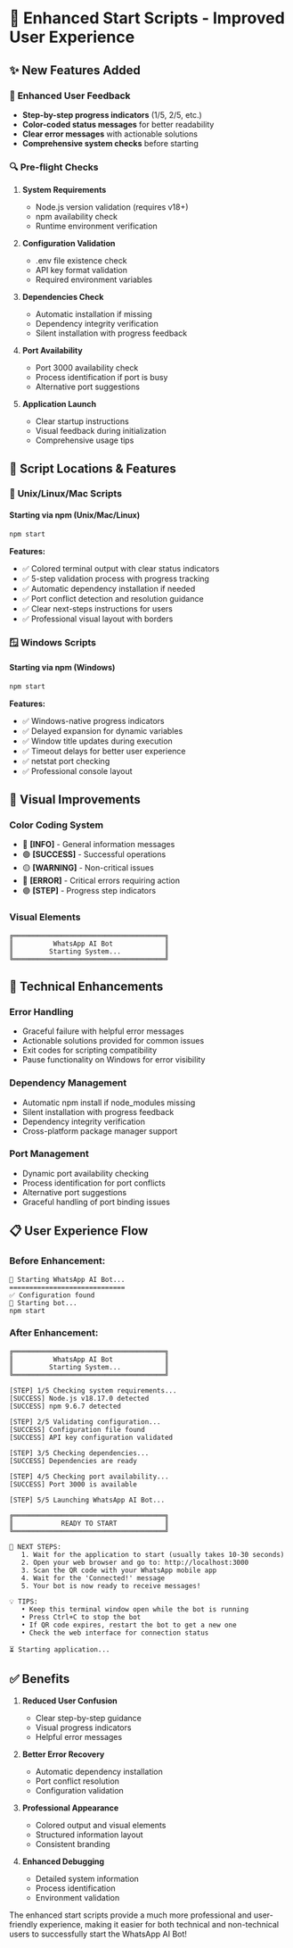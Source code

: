 # 🚀 Enhanced Start Scripts - Improved User Experience

## ✨ New Features Added

### 🎯 **Enhanced User Feedback**
- **Step-by-step progress indicators** (1/5, 2/5, etc.)
- **Color-coded status messages** for better readability
- **Clear error messages** with actionable solutions
- **Comprehensive system checks** before starting

### 🔍 **Pre-flight Checks**
1. **System Requirements**
   - Node.js version validation (requires v18+)
   - npm availability check
   - Runtime environment verification

2. **Configuration Validation**
   - .env file existence check
   - API key format validation
   - Required environment variables

3. **Dependencies Check**
   - Automatic installation if missing
   - Dependency integrity verification
   - Silent installation with progress feedback

4. **Port Availability**
   - Port 3000 availability check
   - Process identification if port is busy
   - Alternative port suggestions

5. **Application Launch**
   - Clear startup instructions
   - Visual feedback during initialization
   - Comprehensive usage tips

## 📁 **Script Locations & Features**

### 🐧 **Unix/Linux/Mac Scripts**

#### Starting via npm (Unix/Mac/Linux)
```bash
npm start
```
**Features:**
- ✅ Colored terminal output with clear status indicators
- ✅ 5-step validation process with progress tracking
- ✅ Automatic dependency installation if needed
- ✅ Port conflict detection and resolution guidance
- ✅ Clear next-steps instructions for users
- ✅ Professional visual layout with borders

 

### 🪟 **Windows Scripts**

#### Starting via npm (Windows)
```cmd
npm start
```
**Features:**
- ✅ Windows-native progress indicators
- ✅ Delayed expansion for dynamic variables
- ✅ Window title updates during execution
- ✅ Timeout delays for better user experience
- ✅ netstat port checking
- ✅ Professional console layout

## 🎨 **Visual Improvements**

### **Color Coding System**
- 🔵 **[INFO]** - General information messages
- 🟢 **[SUCCESS]** - Successful operations
- 🟡 **[WARNING]** - Non-critical issues
- 🔴 **[ERROR]** - Critical errors requiring action
- 🟣 **[STEP]** - Progress step indicators

### **Visual Elements**
```
╔══════════════════════════════════════╗
║          WhatsApp AI Bot             ║
║         Starting System...           ║
╚══════════════════════════════════════╝
```

## 🔧 **Technical Enhancements**

### **Error Handling**
- Graceful failure with helpful error messages
- Actionable solutions provided for common issues
- Exit codes for scripting compatibility
- Pause functionality on Windows for error visibility

### **Dependency Management**
- Automatic npm install if node_modules missing
- Silent installation with progress feedback
- Dependency integrity verification
- Cross-platform package manager support

### **Port Management**
- Dynamic port availability checking
- Process identification for port conflicts
- Alternative port suggestions
- Graceful handling of port binding issues

## 📋 **User Experience Flow**

### **Before Enhancement:**
```
🤖 Starting WhatsApp AI Bot...
=============================
✅ Configuration found
🚀 Starting bot...
npm start
```

### **After Enhancement:**
```
╔══════════════════════════════════════╗
║          WhatsApp AI Bot             ║
║         Starting System...           ║
╚══════════════════════════════════════╝

[STEP] 1/5 Checking system requirements...
[SUCCESS] Node.js v18.17.0 detected
[SUCCESS] npm 9.6.7 detected

[STEP] 2/5 Validating configuration...
[SUCCESS] Configuration file found
[SUCCESS] API key configuration validated

[STEP] 3/5 Checking dependencies...
[SUCCESS] Dependencies are ready

[STEP] 4/5 Checking port availability...
[SUCCESS] Port 3000 is available

[STEP] 5/5 Launching WhatsApp AI Bot...

╔══════════════════════════════════════╗
║            READY TO START            ║
╚══════════════════════════════════════╝

📱 NEXT STEPS:
   1. Wait for the application to start (usually takes 10-30 seconds)
   2. Open your web browser and go to: http://localhost:3000
   3. Scan the QR code with your WhatsApp mobile app
   4. Wait for the 'Connected!' message
   5. Your bot is now ready to receive messages!

💡 TIPS:
   • Keep this terminal window open while the bot is running
   • Press Ctrl+C to stop the bot
   • If QR code expires, restart the bot to get a new one
   • Check the web interface for connection status

⏳ Starting application...
```

## ✅ **Benefits**

1. **Reduced User Confusion**
   - Clear step-by-step guidance
   - Visual progress indicators
   - Helpful error messages

2. **Better Error Recovery**
   - Automatic dependency installation
   - Port conflict resolution
   - Configuration validation

3. **Professional Appearance**
   - Colored output and visual elements
   - Structured information layout
   - Consistent branding

4. **Enhanced Debugging**
   - Detailed system information
   - Process identification
   - Environment validation

The enhanced start scripts provide a much more professional and user-friendly experience, making it easier for both technical and non-technical users to successfully start the WhatsApp AI Bot!
